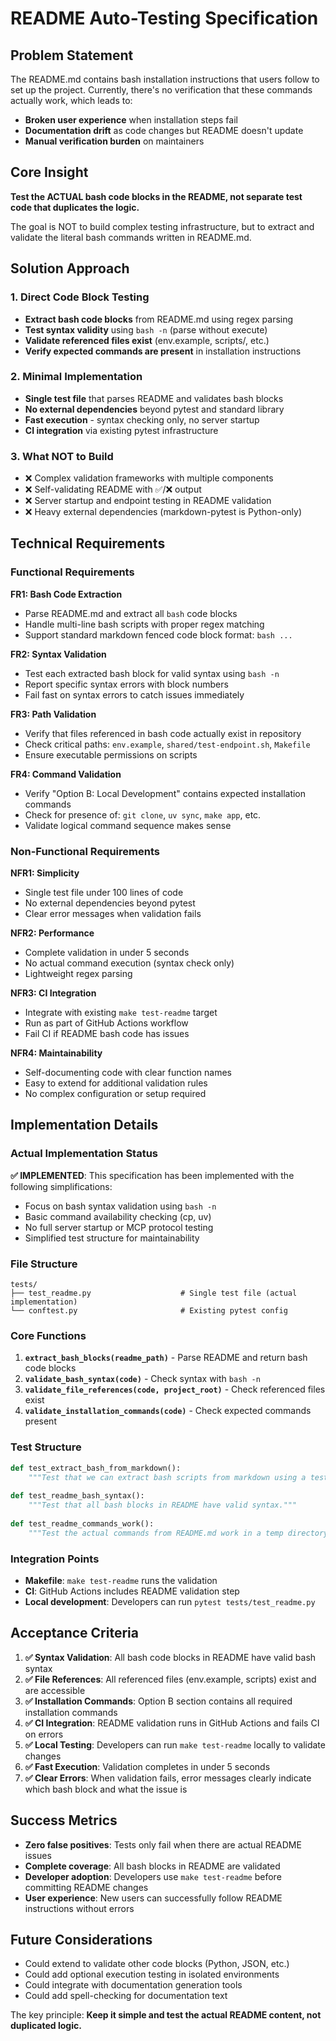 # README Auto-Testing Specification

## Problem Statement

The README.md contains bash installation instructions that users follow to set up the project. Currently, there's no verification that these commands actually work, which leads to:

- **Broken user experience** when installation steps fail
- **Documentation drift** as code changes but README doesn't update
- **Manual verification burden** on maintainers

## Core Insight

**Test the ACTUAL bash code blocks in the README, not separate test code that duplicates the logic.**

The goal is NOT to build complex testing infrastructure, but to extract and validate the literal bash commands written in README.md.

## Solution Approach

### 1. Direct Code Block Testing
- **Extract bash code blocks** from README.md using regex parsing
- **Test syntax validity** using `bash -n` (parse without execute)  
- **Validate referenced files exist** (env.example, scripts/, etc.)
- **Verify expected commands are present** in installation instructions

### 2. Minimal Implementation
- **Single test file** that parses README and validates bash blocks
- **No external dependencies** beyond pytest and standard library
- **Fast execution** - syntax checking only, no server startup
- **CI integration** via existing pytest infrastructure

### 3. What NOT to Build
- ❌ Complex validation frameworks with multiple components
- ❌ Self-validating README with ✅/❌ output
- ❌ Server startup and endpoint testing in README validation
- ❌ Heavy external dependencies (markdown-pytest is Python-only)

## Technical Requirements

### Functional Requirements

**FR1: Bash Code Extraction**
- Parse README.md and extract all `bash` code blocks
- Handle multi-line bash scripts with proper regex matching
- Support standard markdown fenced code block format: ````bash ... ````

**FR2: Syntax Validation**  
- Test each extracted bash block for valid syntax using `bash -n`
- Report specific syntax errors with block numbers
- Fail fast on syntax errors to catch issues immediately

**FR3: Path Validation**
- Verify that files referenced in bash code actually exist in repository
- Check critical paths: `env.example`, `shared/test-endpoint.sh`, `Makefile`
- Ensure executable permissions on scripts

**FR4: Command Validation**
- Verify "Option B: Local Development" contains expected installation commands
- Check for presence of: `git clone`, `uv sync`, `make app`, etc.
- Validate logical command sequence makes sense

### Non-Functional Requirements

**NFR1: Simplicity**
- Single test file under 100 lines of code
- No external dependencies beyond pytest
- Clear error messages when validation fails

**NFR2: Performance** 
- Complete validation in under 5 seconds
- No actual command execution (syntax check only)
- Lightweight regex parsing

**NFR3: CI Integration**
- Integrate with existing `make test-readme` target
- Run as part of GitHub Actions workflow
- Fail CI if README bash code has issues

**NFR4: Maintainability**
- Self-documenting code with clear function names
- Easy to extend for additional validation rules
- No complex configuration or setup required

## Implementation Details

### Actual Implementation Status
**✅ IMPLEMENTED**: This specification has been implemented with the following simplifications:
- Focus on bash syntax validation using `bash -n`
- Basic command availability checking (cp, uv)
- No full server startup or MCP protocol testing
- Simplified test structure for maintainability

### File Structure
```
tests/
├── test_readme.py                    # Single test file (actual implementation)
└── conftest.py                       # Existing pytest config
```

### Core Functions
1. **`extract_bash_blocks(readme_path)`** - Parse README and return bash code blocks
2. **`validate_bash_syntax(code)`** - Check syntax with `bash -n`  
3. **`validate_file_references(code, project_root)`** - Check referenced files exist
4. **`validate_installation_commands(code)`** - Check expected commands present

### Test Structure
```python
def test_extract_bash_from_markdown():
    """Test that we can extract bash scripts from markdown using a test string."""
    
def test_readme_bash_syntax():
    """Test that all bash blocks in README have valid syntax."""
    
def test_readme_commands_work():
    """Test the actual commands from README.md work in a temp directory."""
```

### Integration Points
- **Makefile**: `make test-readme` runs the validation
- **CI**: GitHub Actions includes README validation step  
- **Local development**: Developers can run `pytest tests/test_readme.py`

## Acceptance Criteria

1. **✅ Syntax Validation**: All bash code blocks in README have valid bash syntax
2. **✅ File References**: All referenced files (env.example, scripts) exist and are accessible
3. **✅ Installation Commands**: Option B section contains all required installation commands
4. **✅ CI Integration**: README validation runs in GitHub Actions and fails CI on errors
5. **✅ Local Testing**: Developers can run `make test-readme` locally to validate changes
6. **✅ Fast Execution**: Validation completes in under 5 seconds
7. **✅ Clear Errors**: When validation fails, error messages clearly indicate which bash block and what the issue is

## Success Metrics

- **Zero false positives**: Tests only fail when there are actual README issues
- **Complete coverage**: All bash blocks in README are validated
- **Developer adoption**: Developers use `make test-readme` before committing README changes
- **User experience**: New users can successfully follow README instructions without errors

## Future Considerations

- Could extend to validate other code blocks (Python, JSON, etc.)
- Could add optional execution testing in isolated environments
- Could integrate with documentation generation tools
- Could add spell-checking for documentation text

The key principle: **Keep it simple and test the actual README content, not duplicated logic.**